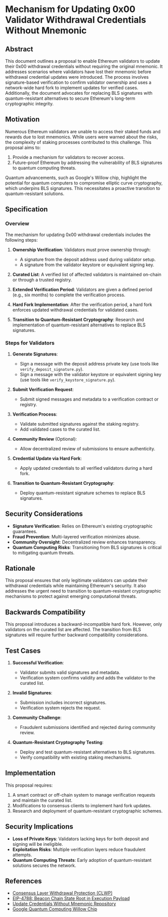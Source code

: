 # Mechanism for Updating 0x00 Validator Withdrawal Credentials Without Mnemonic

## Abstract

This document outlines a proposal to enable Ethereum validators to update their 0x00 withdrawal credentials without requiring the original mnemonic. It addresses scenarios where validators have lost their mnemonic before withdrawal credential updates were introduced. The process involves signature-based verification to confirm validator ownership and uses a network-wide hard fork to implement updates for verified cases. Additionally, the document advocates for replacing BLS signatures with quantum-resistant alternatives to secure Ethereum's long-term cryptographic integrity.

## Motivation

Numerous Ethereum validators are unable to access their staked funds and rewards due to lost mnemonics. While users were warned about the risks, the complexity of staking processes contributed to this challenge. This proposal aims to:

1. Provide a mechanism for validators to recover access.
2. Future-proof Ethereum by addressing the vulnerability of BLS signatures to quantum computing threats.

Quantum advancements, such as Google's Willow chip, highlight the potential for quantum computers to compromise elliptic curve cryptography, which underpins BLS signatures. This necessitates a proactive transition to quantum-resistant solutions.

## Specification

### Overview

The mechanism for updating 0x00 withdrawal credentials includes the following steps:

1. **Ownership Verification**: Validators must prove ownership through:
   - A signature from the deposit address used during validator setup.
   - A signature from the validator keystore or equivalent signing key.

2. **Curated List**: A verified list of affected validators is maintained on-chain or through a trusted registry.

3. **Extended Verification Period**: Validators are given a defined period (e.g., six months) to complete the verification process.

4. **Hard Fork Implementation**: After the verification period, a hard fork enforces updated withdrawal credentials for validated cases.

5. **Transition to Quantum-Resistant Cryptography**: Research and implementation of quantum-resistant alternatives to replace BLS signatures.

### Steps for Validators

1. **Generate Signatures**:
   - Sign a message with the deposit address private key (use tools like `verify_deposit_signature.py`).
   - Sign a message with the validator keystore or equivalent signing key (use tools like `verify_keystore_signature.py`).

2. **Submit Verification Request**:
   - Submit signed messages and metadata to a verification contract or registry.

3. **Verification Process**:
   - Validate submitted signatures against the staking registry.
   - Add validated cases to the curated list.

4. **Community Review** (Optional):
   - Allow decentralized review of submissions to ensure authenticity.

5. **Credential Update via Hard Fork**:
   - Apply updated credentials to all verified validators during a hard fork.

6. **Transition to Quantum-Resistant Cryptography**:
   - Deploy quantum-resistant signature schemes to replace BLS signatures.

## Security Considerations

- **Signature Verification**: Relies on Ethereum's existing cryptographic guarantees.
- **Fraud Prevention**: Multi-layered verification minimizes abuse.
- **Community Oversight**: Decentralized review enhances transparency.
- **Quantum Computing Risks**: Transitioning from BLS signatures is critical to mitigating quantum threats.

## Rationale

This proposal ensures that only legitimate validators can update their withdrawal credentials while maintaining Ethereum's security. It also addresses the urgent need to transition to quantum-resistant cryptographic mechanisms to protect against emerging computational threats.

## Backwards Compatibility

This proposal introduces a backward-incompatible hard fork. However, only validators on the curated list are affected. The transition from BLS signatures will require further backward compatibility considerations.

## Test Cases

1. **Successful Verification**:
   - Validator submits valid signatures and metadata.
   - Verification system confirms validity and adds the validator to the curated list.

2. **Invalid Signatures**:
   - Submission includes incorrect signatures.
   - Verification system rejects the request.

3. **Community Challenge**:
   - Fraudulent submissions identified and rejected during community review.

4. **Quantum-Resistant Cryptography Testing**:
   - Deploy and test quantum-resistant alternatives to BLS signatures.
   - Verify compatibility with existing staking mechanisms.

## Implementation

This proposal requires:

1. A smart contract or off-chain system to manage verification requests and maintain the curated list.
2. Modifications to consensus clients to implement hard fork updates.
3. Research and deployment of quantum-resistant cryptographic schemes.

## Security Implications

- **Loss of Private Keys**: Validators lacking keys for both deposit and signing will be ineligible.
- **Exploitation Risks**: Multiple verification layers reduce fraudulent attempts.
- **Quantum Computing Threats**: Early adoption of quantum-resistant solutions secures the network.

## References

- [Consensus Layer Withdrawal Protection (CLWP)](https://github.com/benjaminchodroff/ConsensusLayerWithdrawalProtection)
- [EIP-4788: Beacon Chain State Root in Execution Payload](https://eips.ethereum.org/EIPS/eip-4788)
- [Update Credentials Without Mnemonic Repository](https://github.com/eth-educators/update-credentials-without-mnemonic)
- [Google Quantum Computing Willow Chip](https://research.google/quantum-computing/)

